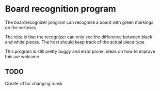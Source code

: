 # Board recognition program

The boardrecognizer program can recognize a board with green markings on the vertexes

The idea is that the recognizer can only see the difference between black and white pieces.
The host should keep track of the actual piece type

This program is still pretty buggy and error prone, ideas on how to improve this are welcome


## TODO
Create UI for changing mask
